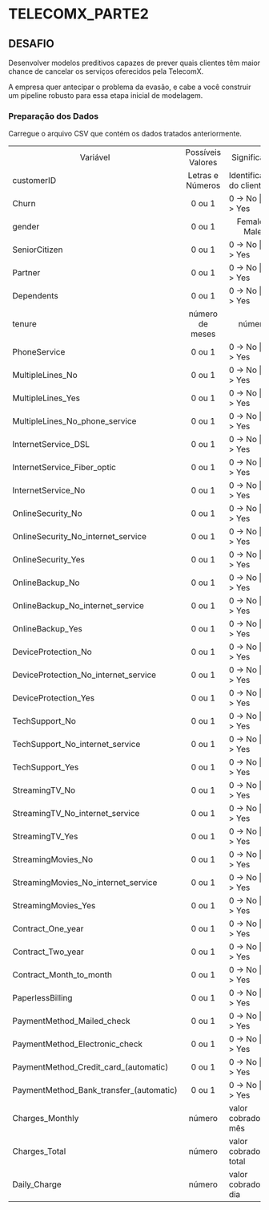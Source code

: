 # TELECOMX_PARTE2

## DESAFIO
Desenvolver modelos preditivos capazes de prever quais clientes têm maior chance de cancelar os serviços oferecidos pela TelecomX.

A empresa quer antecipar o problema da evasão, e cabe a você construir um pipeline robusto para essa etapa inicial de modelagem.

### Preparação dos Dados
Carregue o arquivo CSV que contém os dados tratados anteriormente. 
<table>
 <tr><td align=center>Variável</td><td align=center>Possíveis Valores</td><td align=center>Significado</td></tr>
 <tr><td>customerID</td><td align=center>Letras e Números</td><td>Identificador do cliente</td></tr>
 
 <tr><td>Churn</td><td align=center>0 ou 1</td><td>0 -> No | 1 -> Yes</td></tr>
 
 <tr><td>gender</td><td align=center>0 ou 1</td><td align=center>Female | Male</td></tr>
  
 <tr><td>SeniorCitizen</td><td align=center>0 ou 1</td><td>0 -> No | 1 -> Yes</td></tr>

 <tr><td>Partner</td><td align=center>0 ou 1</td><td>0 -> No | 1 -> Yes</td></tr>
 
 <tr><td>Dependents</td><td align=center>0 ou 1</td><td>0 -> No | 1 -> Yes</td></tr>
 
 <tr><td>tenure</td><td align=center>número de meses</td><td align=center>número</td></tr>

 <tr><td>PhoneService</td><td align=center>0 ou 1</td><td>0 -> No | 1 -> Yes</td></tr>
 
 <tr><td>MultipleLines_No</td><td align=center>0 ou 1</td><td>0 -> No | 1 -> Yes</td></tr>
 <tr><td>MultipleLines_Yes</td><td align=center>0 ou 1</td><td>0 -> No | 1 -> Yes</td></tr>
 <tr><td>MultipleLines_No_phone_service</td><td align=center>0 ou 1</td><td>0 -> No | 1 -> Yes</td></tr>

 <tr><td>InternetService_DSL</td><td align=center>0 ou 1</td><td>0 -> No | 1 -> Yes</td></tr>
 <tr><td>InternetService_Fiber_optic</td><td align=center>0 ou 1</td><td>0 -> No | 1 -> Yes</td></tr>
 <tr><td>InternetService_No</td><td align=center>0 ou 1</td><td>0 -> No | 1 -> Yes</td></tr>
 
 <tr><td>OnlineSecurity_No</td><td align=center>0 ou 1</td><td>0 -> No | 1 -> Yes</td></tr>
 <tr><td>OnlineSecurity_No_internet_service</td><td align=center>0 ou 1</td><td>0 -> No | 1 -> Yes</td></tr>
 <tr><td>OnlineSecurity_Yes</td><td align=center>0 ou 1</td><td>0 -> No | 1 -> Yes</td></tr>

 <tr><td>OnlineBackup_No</td><td align=center>0 ou 1</td><td>0 -> No | 1 -> Yes</td></tr>
 <tr><td>OnlineBackup_No_internet_service</td><td align=center>0 ou 1</td><td>0 -> No | 1 -> Yes</td></tr>
 <tr><td>OnlineBackup_Yes</td><td align=center>0 ou 1</td><td>0 -> No | 1 -> Yes</td></tr>

 <tr><td>DeviceProtection_No</td><td align=center>0 ou 1</td><td>0 -> No | 1 -> Yes</td></tr>
 <tr><td>DeviceProtection_No_internet_service</td><td align=center>0 ou 1</td><td>0 -> No | 1 -> Yes</td></tr>
 <tr><td>DeviceProtection_Yes</td><td align=center>0 ou 1</td><td>0 -> No | 1 -> Yes</td></tr>

 <tr><td>TechSupport_No</td><td align=center>0 ou 1</td><td>0 -> No | 1 -> Yes</td></tr>
 <tr><td>TechSupport_No_internet_service</td><td align=center>0 ou 1</td><td>0 -> No | 1 -> Yes</td></tr>
 <tr><td>TechSupport_Yes</td><td align=center>0 ou 1</td><td>0 -> No | 1 -> Yes</td></tr>

 <tr><td>StreamingTV_No</td><td align=center>0 ou 1</td><td>0 -> No | 1 -> Yes</td></tr>
 <tr><td>StreamingTV_No_internet_service</td><td align=center>0 ou 1</td><td>0 -> No | 1 -> Yes</td></tr>
 <tr><td>StreamingTV_Yes</td><td align=center>0 ou 1</td><td>0 -> No | 1 -> Yes</td></tr> 

 <tr><td>StreamingMovies_No</td><td align=center>0 ou 1</td><td>0 -> No | 1 -> Yes</td></tr>
 <tr><td>StreamingMovies_No_internet_service</td><td align=center>0 ou 1</td><td>0 -> No | 1 -> Yes</td></tr>
 <tr><td>StreamingMovies_Yes</td><td align=center>0 ou 1</td><td>0 -> No | 1 -> Yes</td></tr> 

 <tr><td>Contract_One_year</td><td align=center>0 ou 1</td><td>0 -> No | 1 -> Yes</td></tr>
 <tr><td>Contract_Two_year</td><td align=center>0 ou 1</td><td>0 -> No | 1 -> Yes</td></tr>
 <tr><td>Contract_Month_to_month</td><td align=center>0 ou 1</td><td>0 -> No | 1 -> Yes</td></tr> 

 <tr><td>PaperlessBilling</td><td align=center>0 ou 1</td><td>0 -> No | 1 -> Yes</td></tr>

 <tr><td>PaymentMethod_Mailed_check</td><td align=center>0 ou 1</td><td>0 -> No | 1 -> Yes</td></tr>
 <tr><td>PaymentMethod_Electronic_check</td><td align=center>0 ou 1</td><td>0 -> No | 1 -> Yes</td></tr>
 <tr><td>PaymentMethod_Credit_card_(automatic)</td><td align=center>0 ou 1</td><td>0 -> No | 1 -> Yes</td></tr> 
 <tr><td>PaymentMethod_Bank_transfer_(automatic)</td><td align=center>0 ou 1</td><td>0 -> No | 1 -> Yes</td></tr> 

 <tr><td>Charges_Monthly</td><td align=center>número</td><td>valor cobrado por mês</td></tr>
 <tr><td>Charges_Total</td><td align=center>número</td><td>valor cobrado no total</td></tr>
 <tr><td>Daily_Charge</td><td align=center>número</td><td>valor cobrado por dia</td></tr>

 
  
</table>
